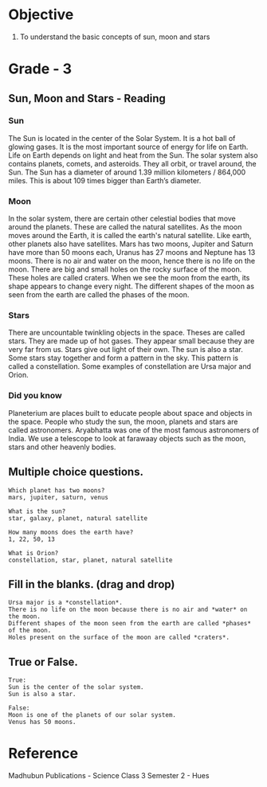 # Objective
1. To understand the basic concepts of sun, moon and stars

# Grade - 3
## Sun, Moon and Stars - Reading
### Sun
The Sun is located in the center of the Solar System. It is a hot ball of glowing gases. It is the most important source of energy for life on Earth. Life on Earth depends on light and heat from the Sun.
The solar system also contains planets, comets, and asteroids. They all orbit, or travel around, the Sun.  The Sun has a diameter of around 1.39 million kilometers / 864,000 miles. This is about 109 times bigger than Earth’s diameter.

### Moon
In the solar system, there are certain other celestial bodies that move around the planets. These are called the natural satellites. As the moon moves around the Earth, it is called the earth's natural satellite. Like earth, other planets also have satellites. Mars has two moons, Jupiter and Saturn have more than 50 moons each, Uranus has 27 moons and Neptune has 13 moons.
There is no air and water on the moon, hence there is no life on the moon. There are big and small holes on the rocky surface of the moon. These holes are called craters.
When we see the moon from the earth, its shape appears to change every night. The different shapes of the moon as seen from the earth are called the phases of the moon.

### Stars
There are uncountable twinkling objects in the space. Theses are called stars. They are made up of hot gases. They appear small because they are very far from us. Stars give out light of their own. The sun is also a star.
Some stars stay together and form a pattern in the sky. This pattern is called a constellation. Some examples of constellation are Ursa major and Orion.

### Did you know
Planeterium are places built to educate people about space and objects in the space.
People who study the sun, the moon, planets and stars are called astronomers. Aryabhatta was one of the most famous astronomers of India.
We use a telescope to look at farawaay objects such as the moon, stars and other heavenly bodies.

## Multiple choice questions.
```
Which planet has two moons?
mars, jupiter, saturn, venus

What is the sun?
star, galaxy, planet, natural satellite

How many moons does the earth have?
1, 22, 50, 13

What is Orion?
constellation, star, planet, natural satellite
```
## Fill in the blanks. (drag and drop)
```
Ursa major is a *constellation*.
There is no life on the moon because there is no air and *water* on the moon.
Different shapes of the moon seen from the earth are called *phases* of the moon.
Holes present on the surface of the moon are called *craters*.
```
## True or False.
```
True:
Sun is the center of the solar system.
Sun is also a star.

False:
Moon is one of the planets of our solar system.
Venus has 50 moons.
```
# Reference
Madhubun Publications - Science Class 3 Semester 2 - Hues
